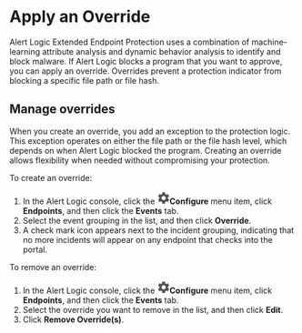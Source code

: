 # Apply an Override

Alert Logic Extended Endpoint Protection uses a combination of machine-learning attribute analysis and dynamic behavior analysis to identify and block malware. If Alert Logic blocks a program that you want to approve, you can apply an override. Overrides prevent a protection indicator from blocking a specific file path or file hash.

## Manage overrides

When you create an override, you add an exception to the protection logic. This exception operates on either the file path or the file hash level, which depends on when Alert Logic blocked the program. Creating an override allows flexibility when needed without compromising your protection.

To create an override:

1. In the Alert Logic console, click the ![](../../Resources/Images/dashboard/configure-icon.png)**Configure** menu item, click **Endpoints**, and then click the **Events** tab.
2. Select the event grouping in the list, and then click **Override**.
3. A check mark icon appears next to the incident grouping, indicating that  no more incidents will appear on any endpoint that checks into the portal.

To remove an override:

1. In the Alert Logic console, click the ![](../../Resources/Images/dashboard/configure-icon.png)**Configure** menu item, click **Endpoints**, and then click the **Events** tab.
2. Select the override you want to remove in the list, and then click **Edit**.
3. Click **Remove Override(s)**.
